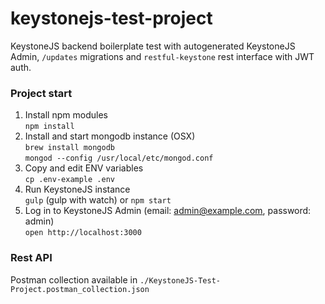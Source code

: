 # keystonejs-test-project
KeystoneJS backend boilerplate test with autogenerated KeystoneJS Admin, `/updates` migrations and `restful-keystone` rest interface with JWT auth.

### Project start
1. Install npm modules  
`npm install`
2. Install and start mongodb instance (OSX)  
`brew install mongodb`  
`mongod --config /usr/local/etc/mongod.conf`
3. Copy and edit ENV variables  
`cp .env-example .env`
4. Run KeystoneJS instance  
`gulp` (gulp with watch) or `npm start`
5. Log in to KeystoneJS Admin (email: admin@example.com, password: admin)  
`open http://localhost:3000`

### Rest API
Postman collection available in `./KeystoneJS-Test-Project.postman_collection.json`

